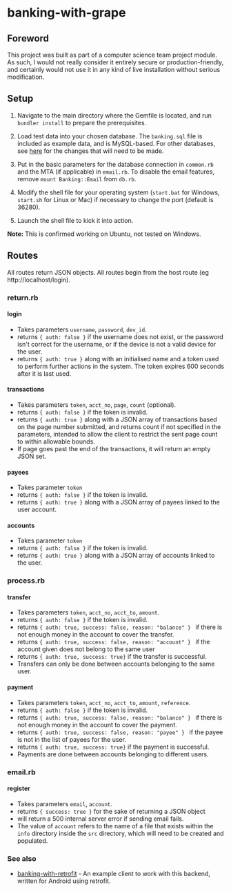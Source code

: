 # banking-with-grape

## Foreword

This project was built as part of a computer science team project module. As such, I would not really consider it entirely secure or production-friendly, and certainly would not use it in any kind of live installation without serious modification.

## Setup
1. Navigate to the main directory where the Gemfile is located, and run `bundler install` to prepare the prerequisites.

2. Load test data into your chosen database. The `banking.sql` file is included as example data, and is MySQL-based. For other databases, see [here](#notes-for-non-mysql-databases) for the changes that will need to be made.

3. Put in the basic parameters for the database connection in `common.rb` and the MTA (if applicable) in `email.rb`. To disable the email features, remove `mount Banking::Email` from `db.rb`.

4. Modify the shell file for your operating system (`start.bat` for Windows, `start.sh` for Linux or Mac) if necessary to change the port (default is 36280).

5. Launch the shell file to kick it into action.

**Note:** This is confirmed working on Ubuntu, not tested on Windows.

## Routes

All routes return JSON objects.
All routes begin from the host route (eg http://localhost/login).

### return.rb

#### login
* Takes parameters `username`, `password`, `dev_id`.
* returns `{ auth: false }` if the username does not exist, or the password isn't correct for the username, or if the device is not a valid device for the user.
* returns `{ auth: true }` along with an initialised name and a token used to perform further actions in the system. The token expires 600 seconds after it is last used.

#### transactions
* Takes parameters `token`, `acct_no`, `page`, `count` (optional).
* returns `{ auth: false }` if the token is invalid.
* returns `{ auth: true }` along with a JSON array of transactions based on the page number submitted, and returns count if not specified in the parameters, intended to allow the client to restrict the sent page count to within allowable bounds. 
* If page goes past the end of the transactions, it will return an empty JSON set.

#### payees
* Takes parameter `token`
* returns `{ auth: false }` if the token is invalid.
* returns `{ auth: true }` along with a JSON array of payees linked to the user account.

#### accounts
* Takes parameter `token`
* returns `{ auth: false }` if the token is invalid.
* returns `{ auth: true }` along with a JSON array of accounts linked to the user.

### process.rb

#### transfer
* Takes parameters `token`, `acct_no`, `acct_to`, `amount`.
* returns `{ auth: false }` if the token is invalid.
* returns `{ auth: true, success: false, reason: "balance" } ` if there is not enough money in the account to cover the transfer.
* returns `{ auth: true, success: false, reason: "account" } ` if the account given does not belong to the same user
* returns `{ auth: true, success: true}` if the transfer is successful.
* Transfers can only be done between accounts belonging to the same user.

#### payment
* Takes parameters `token`, `acct_no`, `acct_to`, `amount`, `reference`.
* returns `{ auth: false }` if the token is invalid.
* returns `{ auth: true, success: false, reason: "balance" } ` if there is not enough money in the account to cover the payment.
* returns `{ auth: true, success: false, reason: "payee" } ` if the payee is not in the list of payees for the user.
* returns `{ auth: true, success: true}` if the payment is successful.
* Payments are done between accounts belonging to different users.

### email.rb

#### register
* Takes parameters `email`, `account`.
* returns `{ success: true }` for the sake of returning a JSON object
* will return a 500 internal server error if sending email fails.
* The value of `account` refers to the name of a file that exists within the `info` directory inside the `src` directory, which will need to be created and populated.

### See also
* [banking-with-retrofit](https://github.com/JudgeZarbi/banking-with-retrofit) - An example client to work with this backend, written for Android using retrofit.